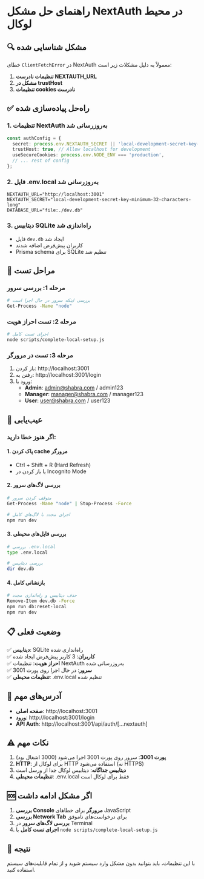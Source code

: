 # راهنمای حل مشکل NextAuth در محیط لوکال

## 🔍 مشکل شناسایی شده

خطای `ClientFetchError` در NextAuth معمولاً به دلیل مشکلات زیر است:

1. **تنظیمات نادرست NEXTAUTH_URL**
2. **مشکل در trustHost**
3. **تنظیمات cookies نادرست**

## ✅ راه‌حل پیاده‌سازی شده

### 1. تنظیمات NextAuth به‌روزرسانی شد

```typescript
const authConfig = {
  secret: process.env.NEXTAUTH_SECRET || 'local-development-secret-key-minimum-32-characters-long',
  trustHost: true, // Allow localhost for development
  useSecureCookies: process.env.NODE_ENV === 'production',
  // ... rest of config
};
```

### 2. فایل .env.local به‌روزرسانی شد

```env
NEXTAUTH_URL="http://localhost:3001"
NEXTAUTH_SECRET="local-development-secret-key-minimum-32-characters-long"
DATABASE_URL="file:./dev.db"
```

### 3. دیتابیس SQLite راه‌اندازی شد

- فایل `dev.db` ایجاد شد
- کاربران پیش‌فرض اضافه شدند
- Prisma schema برای SQLite تنظیم شد

## 🚀 مراحل تست

### مرحله 1: بررسی سرور
```bash
# بررسی اینکه سرور در حال اجرا است
Get-Process -Name "node"
```

### مرحله 2: تست احراز هویت
```bash
# اجرای تست کامل
node scripts/complete-local-setup.js
```

### مرحله 3: تست در مرورگر
1. باز کردن: http://localhost:3001
2. رفتن به: http://localhost:3001/login
3. ورود با:
   - **Admin**: admin@shabra.com / admin123
   - **Manager**: manager@shabra.com / manager123
   - **User**: user@shabra.com / user123

## 🔧 عیب‌یابی

### اگر هنوز خطا دارید:

#### 1. پاک کردن cache مرورگر
- Ctrl + Shift + R (Hard Refresh)
- یا باز کردن در Incognito Mode

#### 2. بررسی لاگ‌های سرور
```bash
# متوقف کردن سرور
Get-Process -Name "node" | Stop-Process -Force

# اجرای مجدد با لاگ‌های کامل
npm run dev
```

#### 3. بررسی فایل‌های محیطی
```bash
# بررسی .env.local
type .env.local

# بررسی دیتابیس
dir dev.db
```

#### 4. بازنشانی کامل
```bash
# حذف دیتابیس و راه‌اندازی مجدد
Remove-Item dev.db -Force
npm run db:reset-local
npm run dev
```

## 📋 وضعیت فعلی

✅ **دیتابیس**: SQLite راه‌اندازی شده  
✅ **کاربران**: 3 کاربر پیش‌فرض ایجاد شده  
✅ **احراز هویت**: تنظیمات NextAuth به‌روزرسانی شده  
✅ **سرور**: در حال اجرا روی پورت 3001  
✅ **تنظیمات محیطی**: .env.local تنظیم شده  

## 🎯 آدرس‌های مهم

- **صفحه اصلی**: http://localhost:3001
- **ورود**: http://localhost:3001/login
- **API Auth**: http://localhost:3001/api/auth/[...nextauth]

## ⚠️ نکات مهم

1. **پورت 3001**: سرور روی پورت 3001 اجرا می‌شود (3000 اشغال بود)
2. **HTTP**: برای لوکال از HTTP استفاده می‌شود (نه HTTPS)
3. **دیتابیس جداگانه**: دیتابیس لوکال جدا از ورسل است
4. **تنظیمات محیطی**: .env.local فقط برای لوکال است

## 🆘 اگر مشکل ادامه داشت

1. **بررسی Console مرورگر** برای خطاهای JavaScript
2. **بررسی Network Tab** برای درخواست‌های ناموفق
3. **بررسی لاگ‌های سرور** در Terminal
4. **اجرای تست کامل** با `node scripts/complete-local-setup.js`

## 🎉 نتیجه

با این تنظیمات، باید بتوانید بدون مشکل وارد سیستم شوید و از تمام قابلیت‌های سیستم استفاده کنید.
